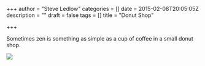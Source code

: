 +++
author = "Steve Ledlow"
categories = []
date = 2015-02-08T20:05:05Z
description = ""
draft = false
tags = []
title = "Donut Shop"

+++


Sometimes zen is something as simple as a cup of coffee in a small donut shop.

![](https://res.cloudinary.com/ldlw/image/upload/w_700/v1605557013/blklpysqremrnnmjgqx8.jpg)
